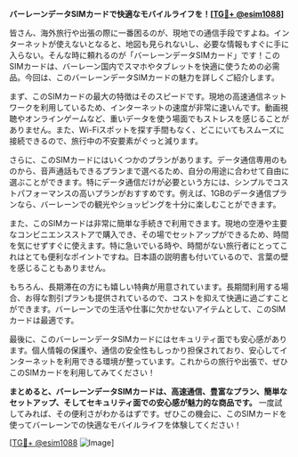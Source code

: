 **バーレーンデータSIMカードで快適なモバイルライフを！[[TG💪+ @esim1088](https://t.me/s/esim1088)]**

皆さん、海外旅行や出張の際に一番困るのが、現地での通信手段ですよね。インターネットが使えないとなると、地図も見られないし、必要な情報もすぐに手に入らない。そんな時に頼れるのが「バーレーンデータSIMカード」です！このSIMカードは、バーレーン国内でスマホやタブレットを快適に使うための必需品。今回は、このバーレーンデータSIMカードの魅力を詳しくご紹介します。

まず、このSIMカードの最大の特徴はそのスピードです。現地の高速通信ネットワークを利用しているため、インターネットの速度が非常に速いんです。動画視聴やオンラインゲームなど、重いデータを使う場面でもストレスを感じることがありません。また、Wi-Fiスポットを探す手間もなく、どこにいてもスムーズに接続できるので、旅行中の不安要素がぐっと減ります。

さらに、このSIMカードにはいくつかのプランがあります。データ通信専用のものから、音声通話もできるプランまで選べるため、自分の用途に合わせて自由に選ぶことができます。特にデータ通信だけが必要という方には、シンプルでコストパフォーマンスの高いプランがおすすめです。例えば、1GBのデータ通信プランなら、バーレーンでの観光やショッピングを十分に楽しむことができます。

また、このSIMカードは非常に簡単な手続きで利用できます。現地の空港や主要なコンビニエンスストアで購入でき、その場でセットアップができるため、時間を気にせずすぐに使えます。特に急いでいる時や、時間がない旅行者にとってこれはとても便利なポイントですね。日本語の説明書も付いているので、言葉の壁を感じることもありません。

もちろん、長期滞在の方にも嬉しい特典が用意されています。長期間利用する場合、お得な割引プランも提供されているので、コストを抑えて快適に過ごすことができます。バーレーンでの生活や仕事に欠かせないアイテムとして、このSIMカードは最適です。

最後に、このバーレーンデータSIMカードにはセキュリティ面でも安心感があります。個人情報の保護や、通信の安全性もしっかり担保されており、安心してインターネットを利用できる環境が整っています。これからの旅行や出張で、ぜひこのSIMカードを利用してみてください！

**まとめると、バーレーンデータSIMカードは、高速通信、豊富なプラン、簡単なセットアップ、そしてセキュリティ面での安心感が魅力的な商品です。** 一度試してみれば、その便利さがわかるはずです。ぜひこの機会に、このSIMカードを使ってバーレーンでの快適なモバイルライフを体験してください！

[[TG💪+ @esim1088](https://t.me/s/esim1088) ![Image](https://i.postimg.cc/Y0z9fWf4/image.png)]